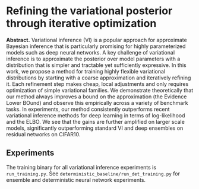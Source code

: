 # Refining the variational posterior through iterative optimization

__Abstract.__
Variational inference (VI) is a popular approach for approximate Bayesian inference that is particularly promising for highly parameterized models such as deep neural networks.  A key challenge of variational inference is to approximate the posterior over model parameters with a distribution that is simpler and tractable yet sufficiently expressive. In this work, we propose a method for training highly flexible variational distributions by starting with a coarse approximation and iteratively refining it. Each refinement step makes cheap, local adjustments and only requires optimization of simple variational families. We demonstrate theoretically that our method always improves a bound on the approximation (the Evidence Lower BOund) and observe this empirically across a variety of benchmark tasks.  In experiments, our method consistently outperforms recent variational inference methods for deep learning in terms of log-likelihood and the ELBO.  We see that the gains are further amplified on larger scale models, significantly outperforming standard VI and deep ensembles on residual networks on CIFAR10.

## Experiments

The training binary for all variational inference experiments is
`run_training.py`. See `deterministic_baseline/run_det_training.py` for ensemble
and deterministic neural network experiments.
